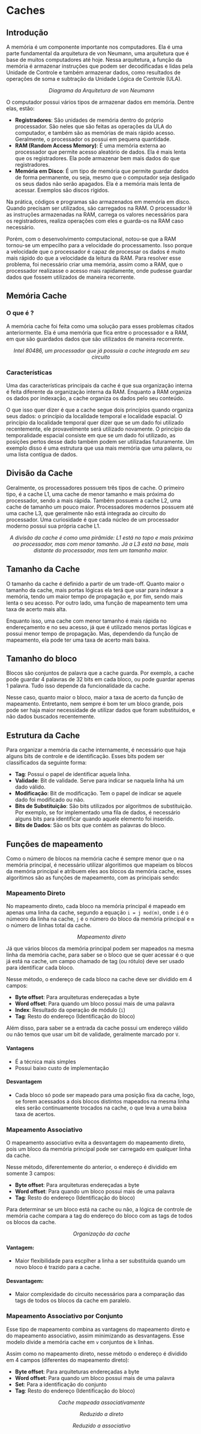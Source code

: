 # Caches

## Introdução

A memória é um componente importante nos computadores. Ela é uma parte fundamental da arquitetura de von Neumann, uma arquitetura que é base de muitos computadores até hoje. Nessa arquitetura, a função da memória é armazenar instruções que podem ser decodificadas e lidas pela Unidade de Controle e também armazenar dados, como resultados de operações de soma e subtração da Unidade Lógica de Controle (ULA).

<p align="center">
<img src="img/arqvonneumann.png" alt>
<em> Diagrama da Arquitetura de von Neumann </em>
</p>

O computador possui vários tipos de armazenar dados em memória. Dentre elas, estão:
- **Registradores**: São unidades de memória dentro do próprio processador. São neles que são feitas as operações da ULA do computador, e também são as memórias de mais rápido acesso. Geralmente, o processador os possui em pequena quantidade.
- **RAM (Random Access Memory)**: É uma memória externa ao processador que permite acesso aleatório de dados. Ela é mais lenta que os registradores. Ela pode armazenar bem mais dados do que registradores.
- **Memória em Disco**: É um tipo de memória que permite guardar dados de forma permanente, ou seja, mesmo que o computador seja desligado os seus dados não serão apagados. Ela é a memória mais lenta de acessar. Exemplos são discos rígidos.

Na prática, códigos e programas são armazenados em memória em disco. Quando precisam ser utilizados, são carregados na RAM. O processador lê as instruções armazenadas na RAM, carrega os valores necessários para os registradores, realiza operações com eles e guarda-os na RAM caso necessário.

Porém, com o desenvolvimento computacional, notou-se que a RAM tornou-se um empecilho para a velocidade do processamento. Isso porque a velocidade que o processador é capaz de processar os dados é muito mais rápido do que a velocidade da leitura da RAM. Para resolver esse problema, foi necessário criar uma memória, assim como a RAM, que o processador realizasse o acesso mais rapidamente, onde pudesse guardar dados que fossem utilizados de maneira recorrente.


## Memória Cache

### O que é ?


A memória cache foi feita como uma solução para esses problemas citados anteriormente. Ela é uma memória que fica entre o processador e a RAM, em que são guardados dados que são utilizados de maneira recorrente.
<p align="center">
<img src="https://upload.wikimedia.org/wikipedia/commons/1/14/KL_Intel_486SL.jpg" alt>
<em> Intel 80486, um processador que já possuía a cache integrada em seu circuito </em>
</p>


### Características


Uma das características principais da cache é que sua organização interna é feita diferente da organização interna da RAM. Enquanto a RAM organiza os dados por indexação, a cache organiza os dados pelo seu conteúdo.

O que isso quer dizer é que a cache segue dois princípios quando organiza seus dados: o princípio da localidade temporal e localidade espacial. O princípio da localidade temporal quer dizer que se um dado foi utilizado recentemente, ele provavelmente será utilizado novamente. O princípio da temporalidade espacial consiste em que se um dado foi utilizado, as posições pertos desse dado também podem ser utilizadas futuramente. Um exemplo disso é uma estrutura que usa mais memória que uma palavra, ou uma lista contígua de dados.

## Divisão da Cache

Geralmente, os processadores possuem três tipos de cache. O primeiro tipo, é a cache L1, uma cache de menor tamanho e mais próxima do processador, sendo a mais rápida. Também possuem a cache L2, uma cache de tamanho um pouco maior. Processadores modernos possuem até uma cache L3, que geralmente não está integrada ao circuito do processador. Uma curiosidade é que cada núcleo de um processador moderno possui sua própria cache L1.
<p align="center">
<img src="img/l1l2l3.png" alt>
<em> A divisão da cache é como uma pirâmide: L1 está no topo e mais próxima ao processador, mas com menor tamanho. Já a L3 está na base, mais distante do processador, mas tem um tamanho maior. </em>
</p>

## Tamanho da Cache

O tamanho da cache é definido a partir de um trade-off. Quanto maior o tamanho da cache, mais portas lógicas ela terá que usar para indexar a memória, tendo um maior tempo de propagação e, por fim, sendo mais lenta o seu acesso. Por outro lado, uma função de mapeamento tem uma taxa de acerto mais alta.

Enquanto isso, uma cache com menor tamanho é mais rápida no endereçamento e no seu acesso, já que é utilizado menos portas lógicas e possui menor tempo de propagação. Mas, dependendo da função de mapeamento, ela pode ter uma taxa de acerto mais baixa.


## Tamanho do bloco

Blocos são conjuntos de palavra que a cache guarda. Por exemplo, a cache pode guardar 4 palavras de 32 bits em cada bloco, ou pode guardar apenas 1 palavra. Tudo isso depende da funcionalidade da cache.

Nesse caso, quanto maior o bloco, maior a taxa de acerto da função de mapeamento. Entretanto, nem sempre é bom ter um bloco grande, pois pode ser haja maior necessidade de utilizar dados que foram substituídos, e não dados buscados recentemente.


## Estrutura da Cache

Para organizar a memória da cache internamente, é necessário que haja alguns bits de controle e de identificação. Esses bits podem ser classificados da seguinte forma:

- **Tag**: Possui o papel de identificar aquela linha.
- **Validade**: Bit de validade. Serve para indicar se naquela linha há um dado válido.
- **Modificação**: Bit de modificação. Tem o papel de indicar se aquele dado foi modificado ou não.
- **Bits de Substituição**: São bits utilizados por algoritmos de substituição. Por exemplo, se for implementado uma fila de dados, é necessário alguns bits para identificar quando aquele elemento foi inserido.
- **Bits de Dados**: São os bits que contém as palavras do bloco.

## Funções de mapeamento

Como o número de blocos na memória cache é sempre menor que o na memória principal, é necessário utilizar algoritimos que mapeiam os blocos da memória principal e atribuem eles aos blocos da memória cache, esses algoritimos são as funções de mapeamento, com as principais sendo:

### Mapeamento Direto

No mapeamento direto, cada bloco na memória principal é mapeado em apenas uma linha da cache, segundo a equação `i = j mod(m)`, onde `i` é o númeoro da linha na cache, `j` é o número do bloco da memória principal e `m` o número de linhas total da cache.

<p align="center">
<img src="https://github.com/user-attachments/assets/8eb532e5-df0a-4dfc-85e1-da3f355d8b7d" alt>
<em> Mapeamento direto </em>
</p>

Já que vários blocos da memória principal podem ser mapeados na mesma linha da memória cache, para saber se o bloco que se quer acessar é o que já está na cache, um campo chamado de tag (ou rótulo) deve ser usado para identificar cada bloco.

Nesse método, o endereço de cada bloco na cache deve ser dividido em 4 campos:
- **Byte offset**: Para arquiteturas endereçadas a byte
- **Word offset**: Para quando um bloco possui mais de uma palavra
- **Index**: Resultado da operação de módulo (`i`)
- **Tag**: Resto do endereço (Identificação do bloco)

Além disso, para saber se a entrada da cache possui um endereço válido ou não temos que usar um bit de validade, geralmente marcado por `V`.

#### Vantagens

- É a técnica mais simples
- Possui baixo custo de implementação


#### Desvantagem

- Cada bloco só pode ser mapeado para uma posição fixa da cache, logo, se forem acessados a dois blocos distintos mapeados na mesma linha eles serão continuamente trocados na cache, o que leva a uma baixa taxa de acertos. 


### Mapeamento Associativo

O mapeamento associativo evita a desvantagem do mapeamento direto, pois um bloco da memória principal pode ser carregado em qualquer linha da cache.

Nesse método, diferentemente do anterior, o endereço é dividido em somente 3 campos:
- **Byte offset**: Para arquiteturas endereçadas a byte
- **Word offset**: Para quando um bloco possui mais de uma palavra
- **Tag**: Resto do endereço (Identificação do bloco)

Para determinar se um bloco está na cache ou não, a lógica de controle de memória cache compara a tag do endereço do bloco com as tags de todos os blocos da cache.

<p align="center">
<img src="https://github.com/user-attachments/assets/41739e09-22cf-4674-a7de-0eae083be6d3" alt>
<em> Organização da cache </em>
</p>

#### Vantagem:

- Maior flexibilidade para escplher a linha a ser substituída quando um novo bloco é trazido para a cache.


#### Desvantagem:

- Maior complexidade do circuito necessários para a comparação das tags de todos os blocos da cache em paralelo.


### Mapeamento Associativo por Conjunto
Esse tipo de mapeamento combina as vantagens do mapeamento direto e do mapeamento associativo, assim minimizando as desvantagens. Esse modelo divide a memória cache em `v` conjuntos de `k` linhas.

Assim como no mapeamento direto, nesse método o endereço é dividido em 4 campos (diferentes do mapeamento direto):
- **Byte offset**: Para arquiteturas endereçadas a byte
- **Word offset**: Para quando um bloco possui mais de uma palavra
- **Set**: Para a identificação do conjunto
- **Tag**: Resto do endereço (Identificação do bloco)

<p align="center">
<img src="https://github.com/user-attachments/assets/3867abc5-1b65-4803-8de7-9a2d19a2393d" alt>
<em> Cache mapeada associativamente </em>
</p>

<p align="center">
<img src="https://github.com/user-attachments/assets/60e73bee-325b-45a0-bc68-2078fbfd7e04" alt>
<em> Reduzido a direto </em>
</p>

<p align="center">
<img src="https://github.com/user-attachments/assets/4afd9df8-40be-4064-aaeb-6935cd71f97c" alt>
<em> Reduzido a associativo </em>
</p>
